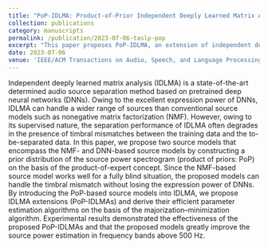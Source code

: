 ```yaml
---
title: "PoP-IDLMA: Product-of-Prior Independent Deeply Learned Matrix Analysis for Multichannel Music Source Separation"
collection: publications
category: manuscripts
permalink: /publication/2023-07-06-taslp-pop
excerpt: "This paper proposes PoP-IDLMA, an extension of independent deeply learned matrix analysis (IDLMA)."
date: 2023-07-06
venue: 'IEEE/ACM Transactions on Audio, Speech, and Language Processing, vol. 31, pp. 2680-2694, 2023'
---
```


Independent deeply learned matrix analysis (IDLMA) is a state-of-the-art determined audio source separation method based on pretrained deep neural networks (DNNs). Owing to the excellent expression power of DNNs, IDLMA can handle a wider range of sources than conventional source models such as nonegative matrix factorization (NMF). However, owing to its supervised nature, the separation performance of IDLMA often degrades in the presence of timbral mismatches between the training data and the to-be-separated data. In this paper, we propose two source models that encompass the NMF- and DNN-based source models by constructing a prior distribution of the source power spectrogram (product of priors: PoP) on the basis of the product-of-expert concept. Since the NMF-based source model works well for a fully blind situation, the proposed models can handle the timbral mismatch without losing the expression power of DNNs. By introducing the PoP-based source models into IDLMA, we propose IDLMA extensions (PoP-IDLMAs) and derive their efficient parameter estimation algorithms on the basis of the majorization–minimization algorithm. Experimental results demonstrated the effectiveness of the proposed PoP-IDLMAs and that the proposed models greatly improve the source power estimation in frequency bands above 500 Hz.
